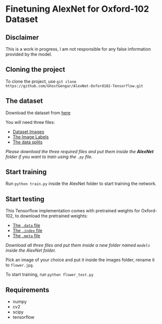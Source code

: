 # Finetuning AlexNet for Oxford-102 Dataset

## Disclaimer
This is a work in progress, I am not responsible for any false information provided by the model.

## Cloning the project
To clone the project, use `git clone https://github.com/GhostGengar/AlexNet-Oxford102-Tensorflow.git`

## The dataset
Download the dataset from [here](http://www.robots.ox.ac.uk/~vgg/data/flowers/102/)

You will need three files:
* [Dataset Images](http://www.robots.ox.ac.uk/~vgg/data/flowers/102/102flowers.tgz)
* [The Image Labels](http://www.robots.ox.ac.uk/~vgg/data/flowers/102/imagelabels.mat)
* [The data splits](http://www.robots.ox.ac.uk/~vgg/data/flowers/102/setid.mat)

*Please download the three required files and put them inside the **AlexNet** folder if you want to train using the `.py` file.*

## Start training
Run `python train.py` inside the AlexNet folder to start training the network.

## Start testing
This Tensorflow implementation comes with pretrained weights for Oxford-102, to download the pretrained weights:
* [The `.data` file](https://drive.google.com/file/d/1cibsejSXefO8rb-tZAPimULkjXkKzkQI)
* [The `.index` file](https://drive.google.com/file/d/1Bjligj4trKPIL1YV9naorEy7S1PD9wzO)
* [The `.meta` file](https://drive.google.com/open?id=1Ll4PERfHF_G5HJX00nGqs1gmT8RFPEIR)

*Download all three files and put them inside a new folder named `models` inside the AlexNet folder.*

Pick an image of your choice and put it inside the images folder, rename it to `flower.jpg`.

To start training, run `python flower_test.py`

## Requirements
* numpy
* cv2
* scipy
* tensorflow
